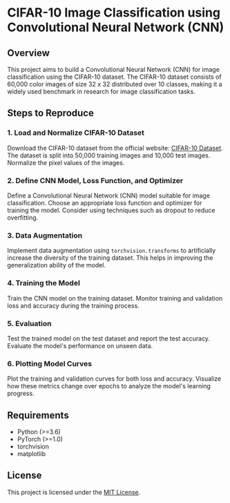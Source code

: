 # CIFAR-10 Image Classification using Convolutional Neural Network (CNN)

## Overview

This project aims to build a Convolutional Neural Network (CNN) for image classification using the CIFAR-10 dataset. The CIFAR-10 dataset consists of 60,000 color images of size 32 x 32 distributed over 10 classes, making it a widely used benchmark in research for image classification tasks.

## Steps to Reproduce

### 1. Load and Normalize CIFAR-10 Dataset

Download the CIFAR-10 dataset from the official website: [CIFAR-10 Dataset](https://www.cs.toronto.edu/~kriz/cifar.html). The dataset is split into 50,000 training images and 10,000 test images. Normalize the pixel values of the images.

### 2. Define CNN Model, Loss Function, and Optimizer

Define a Convolutional Neural Network (CNN) model suitable for image classification. Choose an appropriate loss function and optimizer for training the model. Consider using techniques such as dropout to reduce overfitting.

### 3. Data Augmentation

Implement data augmentation using `torchvision.transforms` to artificially increase the diversity of the training dataset. This helps in improving the generalization ability of the model.

### 4. Training the Model

Train the CNN model on the training dataset. Monitor training and validation loss and accuracy during the training process.

### 5. Evaluation

Test the trained model on the test dataset and report the test accuracy. Evaluate the model's performance on unseen data.

### 6. Plotting Model Curves

Plot the training and validation curves for both loss and accuracy. Visualize how these metrics change over epochs to analyze the model's learning progress.

## Requirements

- Python (>=3.6)
- PyTorch (>=1.0)
- torchvision
- matplotlib

## License

This project is licensed under the [MIT License](LICENSE).

